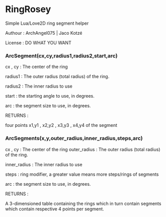 # RingRosey

Simple Lua/Love2D ring segment helper

Authour : ArchAngel075 | Jaco Kotzé

License : DO WHAT YOU WANT

### ArcSegment(cx,cy,radius1,radius2,start,arc)

cx , cy         : The center of the ring

radius1         : The outer radius (total radius) of the ring.

radius2         : The inner radius to use

start           : the starting angle to use, in degrees.

arc             : the segment size to use, in degrees.

RETURNS         :

four points x1,y1 , x2,y2 , x3,y3 , x4,y4 of the segment


### ArcSegments(x,y,outer_radius,inner_radius,steps,arc)


cx , cy        : The center of the ring
outer_radius   : The outer radius (total radius) of the ring.

inner_radius   : The inner radius to use

steps          : ring modifier, a greater value means more steps/rings of segments

arc            : the segment size to use, in degrees.

RETURNS        :

A 3-dimensioned table containing the rings which in turn contain segments which contain respective 4 points per segment.
